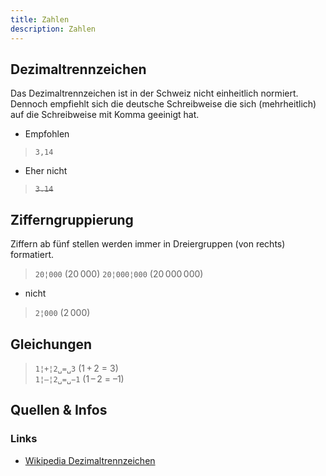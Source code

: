 ```yaml
---
title: Zahlen
description: Zahlen
---
```



## Dezimaltrennzeichen
Das Dezimaltrennzeichen ist in der Schweiz nicht einheitlich normiert. Dennoch empfiehlt sich die deutsche Schreibweise die sich (mehrheitlich) auf die Schreibweise mit Komma geeinigt hat.

* Empfohlen
> `3,14`
* Eher nicht
> ~~`3.14`~~


## Zifferngruppierung
Ziffern ab fünf stellen werden immer in Dreiergruppen (von rechts) formatiert.

> `20¦000` (20&#8239;000)
> `20¦000¦000` (20&#8239;000&#8239;000)

* nicht
> `2¦000` (2&#8239;000)


## Gleichungen

> `1¦+¦2␣=␣3` (1&#8239;+&#8239;2 = 3)<br> `1¦–¦2␣=␣−1` (1&#8239;–&#8239;2 = –1)



## Quellen & Infos

<div class="box">

### Links
* [Wikipedia Dezimaltrennzeichen](https://de.wikipedia.org/wiki/Schreibweise_von_Zahlen#Schweiz_und_Liechtenstein)

</div>

